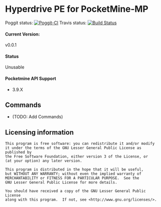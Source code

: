 # Hyperdrive PE for PocketMine-MP

Poggit status: [![Poggit-CI](https://poggit.pmmp.io/ci.badge/ZtechNetwork/HyperdrivePE/HyperdrivePE)](https://poggit.pmmp.io/ci/ZtechNetwork/HyperdrivePE/HyperdrivePE)
Travis status: [![Build Status](https://travis-ci.org/ZtechNetwork/HyperdrivePE.svg?branch=master)](https://travis-ci.org/ZtechNetwork/HyperdrivePE)

#### Current Version:
v0.0.1

#### Status
Unusable

#### Pocketmine API Support
- 3.9.X

## Commands
- (TODO: Add Commands)

## Licensing information

	This program is free software: you can redistribute it and/or modify
	it under the terms of the GNU Lesser General Public License as published by
	the Free Software Foundation, either version 3 of the License, or
	(at your option) any later version.

	This program is distributed in the hope that it will be useful,
	but WITHOUT ANY WARRANTY; without even the implied warranty of
	MERCHANTABILITY or FITNESS FOR A PARTICULAR PURPOSE.  See the
	GNU Lesser General Public License for more details.

	You should have received a copy of the GNU Lesser General Public License
	along with this program.  If not, see <http://www.gnu.org/licenses/>.
